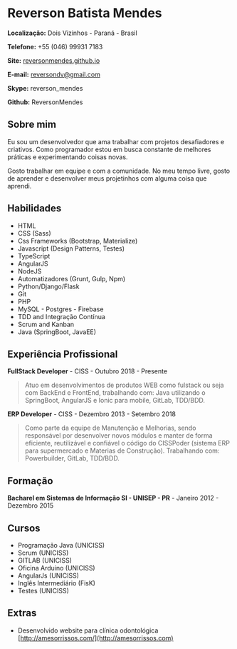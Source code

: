 # Reverson Batista Mendes

**Localização:** Dois Vizinhos - Paraná - Brasil

**Telefone:** +55 (046) 99931 7183

**Site:** [reversonmendes.github.io](http://reversonmendes.com.br)

**E-mail:** reversondv@gmail.com

**Skype:** reverson_mendes

**Github:** ReversonMendes

## Sobre mim
Eu sou um desenvolvedor que ama trabalhar com projetos desafiadores e criativos. Como programador estou em busca constante de melhores práticas e experimentando coisas novas.

Gosto trabalhar em equipe e com a comunidade. No meu tempo livre, gosto de aprender e desenvolver meus projetinhos com alguma coisa que aprendi.

## Habilidades

* HTML 
* CSS (Sass)
* Css Frameworks (Bootstrap, Materialize)
* Javascript (Design Patterns, Testes)
* TypeScript
* AngularJS
* NodeJS
* Automatizadores (Grunt, Gulp, Npm)
* Python/Django/Flask
* Git
* PHP
* MySQL - Postgres - Firebase
* TDD and Integração Contínua
* Scrum and Kanban
* Java (SpringBoot, JavaEE)

## Experiência Profissional

**FullStack Developer** - CISS - Outubro 2018 - Presente

> Atuo em desenvolvimentos de produtos WEB como fulstack ou seja com BackEnd e FrontEnd, trabalhando com: Java utilizando o SpringBoot, AngularJS e Ionic para mobile, GitLab, TDD/BDD.

**ERP Developer** - CISS - Dezembro 2013 - Setembro 2018

> Como parte da equipe de Manutenção e Melhorias, sendo responsável por desenvolver novos módulos e manter de forma eficiente, reutilizável e confiável o código do CISSPoder (sistema ERP para supermercado e Materias de Construção). Trabalhando com: Powerbuilder, GitLab, TDD/BDD.

## Formação

**Bacharel em Sistemas de Informação SI - UNISEP - PR** - Janeiro 2012 - Dezembro 2015


## Cursos

* Programação Java (UNICISS)
* Scrum (UNICISS)
* GITLAB (UNICISS)
* Oficina Arduino (UNICISS)
* AngularJs (UNICISS)
* Inglês Intermediário (FisK)
* Testes (UNICISS)


## Extras

* Desenvolvido website para clínica odontológica [http://amesorrissos.com/](http://amesorrissos.com)
